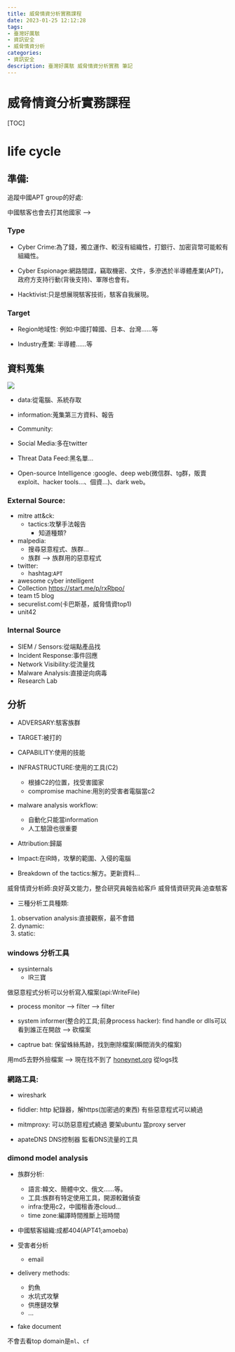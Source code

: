 ```yaml
---
title: 威脅情資分析實務課程
date: 2023-01-25 12:12:28
tags:
- 臺灣好厲駭
- 資訊安全
- 威脅情資分析
categories:
- 資訊安全
description: 臺灣好厲駭 威脅情資分析實務 筆記
---
```

# 威脅情資分析實務課程

[TOC]

# life cycle

## 準備:

追蹤中國APT group的好處:

中國駭客也會去打其他國家 --> 

### Type
- Cyber Crime:為了錢，獨立運作、較沒有組織性，打銀行、加密貨幣可能較有組織性。

- Cyber Espionage:網路間諜，竊取機密、文件，多滲透於半導體產業(APT)，政府方支持行動(背後支持)、軍隊也會有。

- Hacktivist:只是想展現駭客技術，駭客自我展現。

### Target

- Region地域性:
例如:中國打韓國、日本、台灣......等

- Industry產業:
半導體......等

## 資料蒐集
![](https://i.imgur.com/qgcQqld.png)

- data:從電腦、系統存取
- information:蒐集第三方資料、報告

- Community:
- Social Media:多在twitter
- Threat Data Feed:黑名單...
- Open-source Intelligence :google、deep web(微信群、tg群，販賣exploit、hacker tools...、個資...)、dark web。

### External Source:

- mitre att&ck:
    - tactics:攻擊手法報告
        - 知道種類?
- malpedia:
    - 搜尋惡意程式、族群...
    - 族群 --> 族群用的惡意程式
- twitter:
    - hashtag:`APT`
- awesome cyber intelligent
- Collection https://start.me/p/rxRbpo/
- team t5 blog
- securelist.com(卡巴斯基，威脅情資top1)
- unit42

### Internal Source

- SIEM / Sensors:從端點產品找
- Incident Response:事件回應
- Network Visibility:從流量找
- Malware Analysis:直接逆向病毒
- Research Lab

## 分析

- ADVERSARY:駭客族群
- TARGET:被打的
- CAPABILITY:使用的技能
- INFRASTRUCTURE:使用的工具(C2)
    - 根據C2的位置，找受害國家
    - compromise machine:用別的受害者電腦當c2

- malware analysis workflow:
    - 自動化只能當information
    - 人工驗證也很重要

- Attribution:歸屬
- Impact:在IR時，攻擊的範圍、入侵的電腦
- Breakdown of the tactics:解方。更新資料...
    
威脅情資分析師:良好英文能力，整合研究員報告給客戶
威脅情資研究員:追查駭客

- 三種分析工具種類:
1. observation analysis:直接觀察，最不會錯
2. dynamic:
3. static:

### windows 分析工具

- sysinternals
    - IR三寶 

做惡意程式分析可以分析寫入檔案(api:WriteFile)
- process monitor --> filter --> filter

- system informer(整合的工具;前身process hacker):
find handle or dlls可以看到誰正在開啟 --> 砍檔案

- captrue bat:
保留蛛絲馬跡，找到刪除檔案(瞬間消失的檔案)

用md5去野外撿檔案 --> 現在找不到了
[honeynet.org](https://www.honeynet.org/projects/old/capture-bat/)
從logs找

### 網路工具:
- wireshark

- fiddler:
http 紀錄器，解https(加密過的東西)
有些惡意程式可以繞過

- mitmproxy:
可以防惡意程式繞過
要架ubuntu 當proxy server

- apateDNS
DNS控制器
監看DNS流量的工具


### dimond model analysis

- 族群分析:
    - 語言:韓文、簡體中文、俄文......等。
    - 工具:族群有特定使用工具，開源較難偵查
    - infra:使用c2，中國租香港cloud...
    - time zone:編譯時間推斷上班時間

- 中國駭客組織:成都404(APT41;amoeba)


- 受害者分析
   - email

- delivery methods:
    - 釣魚
    - 水坑式攻擊
    - 供應鏈攻擊
    - ...

- fake document






不會去看top domain是`ml`、`cf`